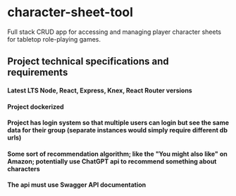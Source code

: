 # character-sheet-tool
Full stack CRUD app for accessing and managing player character sheets for tabletop role-playing games.

## Project technical specifications and requirements
#### Latest LTS Node, React, Express, Knex, React Router versions
#### Project dockerized
#### Project has login system so that multiple users can login but see the same data for their group (separate instances would simply require different db urls)
#### Some sort of recommendation algorithm; like the "You might also like" on Amazon; potentially use ChatGPT api to recommend something about characters
#### The api must use Swagger API documentation
